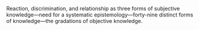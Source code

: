 Reaction, discrimination, and relationship as three forms of subjective knowledge—need for a systematic epistemology—forty-nine distinct forms of knowledge—the gradations of objective knowledge.